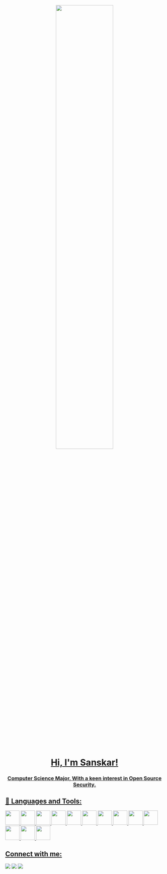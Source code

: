 <a href="#"><p align = "center"><img align = "middle" width="60%" height="auto" src="https://64.media.tumblr.com/b7d4d1a6621ad42b6fed1ebc1a39cd9e/tumblr_inline_pbfze0eHAs1rqrjnu_540.gifv"></p>

<h1 align="center">Hi, I'm Sanskar!
<h3 align="center">Computer Science Major, With a keen interest in Open Source Security.</h3>

 
## 🚀 Languages and Tools:

<p align="left"> 
   <img src="https://img.icons8.com/color/96/000000/python--v1.png" width=45 height=45></img>
   <img src="https://img.icons8.com/color/96/000000/javascript.png" width=45 height=45></img>
   <img src="https://img.icons8.com/color/96/000000/c-plus-plus-logo.png" width=45 height=45></img>
   <img src="https://img.icons8.com/color/96/000000/c-programming.png" width=45 height=45></img>
   <img src="https://img.icons8.com/color/96/000000/html-5.png" width=45 height=45></img>
   <img src="https://go.dev/blog/go-brand/Go-Logo/PNG/Go-Logo_LightBlue.png" width=45 height=45></img>
   <img src="https://img.icons8.com/color/96/000000/mysql-logo.png" width=45 height=45></img>
   <img src="https://img.icons8.com/color/96/000000/git.png" width=45 height=45></img>
   <img src="https://img.icons8.com/material-outlined/96/ffffff/github.png" width=45 height=45></img>
   <img src="https://img.icons8.com/color/96/000000/ubuntu--v1.png" width=45 height=45></img>
   <img src="https://img.icons8.com/color/96/000000/material-ui.png" width=45 height=45></img>
   <img src="https://img.icons8.com/color/48/000000/figma--v1.png"width=45 height=45/>
   <img src="https://upload.wikimedia.org/wikipedia/commons/9/9a/Visual_Studio_Code_1.35_icon.svg" width=45 height=45 />
   
</p>

## Connect with me:
<p align="left">

<a href = "https://www.linkedin.com/in/sanskar-sharma-24baa5227/"><img src="https://img.icons8.com/fluent/48/000000/linkedin.png"/></a>
<a href = "https://twitter.com/sanskarshrm"><img src="https://img.icons8.com/fluent/48/000000/twitter.png"/></a>
<a href = "https://leetcode.com/sanskarshrm/"><img src="https://img.icons8.com/external-tal-revivo-shadow-tal-revivo/48/external-level-up-your-coding-skills-and-quickly-land-a-job-logo-shadow-tal-revivo.png"/>


</p>
 
